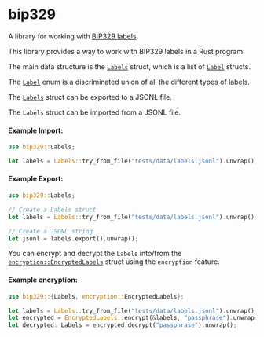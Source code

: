 # bip329

<!-- cargo-rdme start -->

A library for working with [BIP329 labels](https://github.com/bitcoin/bips/blob/master/bip-00329.mediawiki).

This library provides a way to work with BIP329 labels in a Rust program.

The main data structure is the [`Labels`](https://docs.rs/bip329/latest/bip329/struct.Labels.html) struct, which is a list of [`Label`](https://docs.rs/bip329/latest/bip329/enum.Label.html) structs.

The [`Label`](https://docs.rs/bip329/latest/bip329/enum.Label.html) enum is a discriminated union of all the different types of labels.

The [`Labels`](https://docs.rs/bip329/latest/bip329/struct.Labels.html) struct can be exported to a JSONL file.

The `Labels` struct can be imported from a JSONL file.

#### Example Import:
```rust
use bip329::Labels;

let labels = Labels::try_from_file("tests/data/labels.jsonl").unwrap();
```

#### Example Export:
```rust
use bip329::Labels;

// Create a Labels struct
let labels = Labels::try_from_file("tests/data/labels.jsonl").unwrap();

// Create a JSONL string
let jsonl = labels.export().unwrap();
```

You can encrypt and decrypt the `Labels` into/from the [`encryption::EncryptedLabels`](https://docs.rs/bip329/latest/bip329/encryption/struct.EncryptedLabels.html) struct using the `encryption` feature.

#### Example encryption:
```rust
use bip329::{Labels, encryption::EncryptedLabels};

let labels = Labels::try_from_file("tests/data/labels.jsonl").unwrap();
let encrypted = EncryptedLabels::encrypt(&labels, "passphrase").unwrap();
let decrypted: Labels = encrypted.decrypt("passphrase").unwrap();
```

<!-- cargo-rdme end -->
